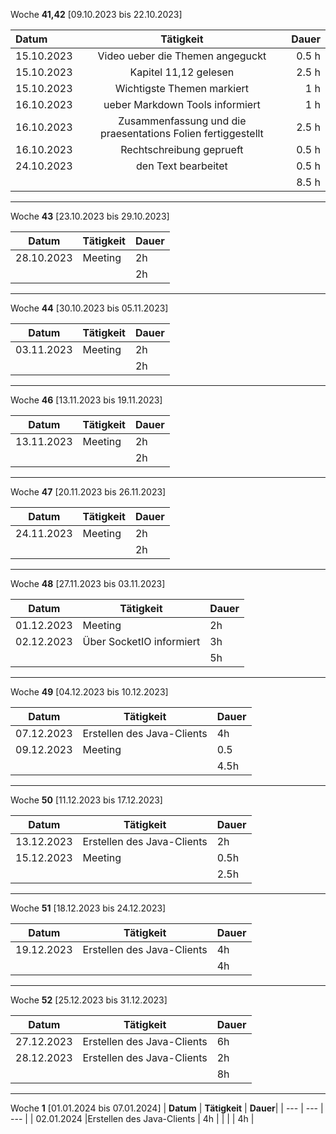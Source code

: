 Woche **41,42** [09.10.2023 bis 22.10.2023]

| **Datum**              | **Tätigkeit** | **Dauer** |
| :---------------- | :------: | ----: |
| 15.10.2023      |  Video ueber die Themen angeguckt   | 0.5 h |
| 15.10.2023          |   Kapitel 11,12 gelesen   | 2.5 h |
| 15.10.2023    |  Wichtigste Themen markiert   | 1 h |
| 16.10.2023 | ueber Markdown Tools informiert  | 1 h |
|16.10.2023 | Zusammenfassung und die praesentations Folien fertiggestellt|2.5 h|
|16.10.2023| Rechtschreibung geprueft| 0.5 h|
|24.10.2023      | den Text bearbeitet                             | 0.5 h|
|                 |                           |   8.5 h|

---

Woche **43** [23.10.2023 bis 29.10.2023]


|  **Datum**          |     **Tätigkeit**         | **Dauer**|
| ---                 | ---                       | ---      |
|  28.10.2023         |      Meeting              |   2h     |
|                     |                           |   2h     |

---

Woche **44** [30.10.2023 bis 05.11.2023]

|  **Datum**          |     **Tätigkeit**         | **Dauer**|
| ---                 | ---                       | ---      |
|  03.11.2023         |      Meeting              |   2h     |
|                     |                           |   2h     |

---


Woche **46** [13.11.2023 bis 19.11.2023]

|  **Datum**          |     **Tätigkeit**         | **Dauer**|
| ---                 | ---                       | ---      |
|  13.11.2023         |      Meeting              |   2h     |
|                     |                           |   2h     |

---


Woche **47** [20.11.2023 bis 26.11.2023]

|  **Datum**          |     **Tätigkeit**         | **Dauer**|
| ---                 | ---                       | ---      |
|  24.11.2023         |      Meeting              |   2h     |
|                     |                           |   2h     |

---

Woche **48** [27.11.2023 bis 03.11.2023]

|  **Datum**          |     **Tätigkeit**         | **Dauer**|
| ---                 | ---                       | ---      |
|  01.12.2023         |      Meeting              |   2h     |
|  02.12.2023         | Über SocketIO informiert  |   3h     |
|                     |                           |   5h     |

---


Woche **49** [04.12.2023 bis 10.12.2023]

|  **Datum**          |     **Tätigkeit**         | **Dauer**|
| ---                 | ---                       | ---      |
|  07.12.2023         |Erstellen des Java-Clients |   4h     |
|  09.12.2023         |      Meeting              |   0.5     |
|                     |                           |   4.5h     |

---


Woche **50** [11.12.2023 bis 17.12.2023]

|  **Datum**          |     **Tätigkeit**         | **Dauer**|
| ---                 | ---                       | ---      |
|  13.12.2023         | Erstellen des Java-Clients|   2h     |
|  15.12.2023         |      Meeting              |   0.5h   |
|                     |                           |   2.5h     |

---

Woche **51** [18.12.2023 bis 24.12.2023]

|  **Datum**          |     **Tätigkeit**         | **Dauer**|
| ---                 | ---                       | ---      |
|  19.12.2023         |Erstellen des Java-Clients |   4h     |
|                     |                           |   4h     |

---

Woche **52** [25.12.2023 bis 31.12.2023]

|  **Datum**          |     **Tätigkeit**         | **Dauer**|
| ---                 | ---                       | ---      |
|  27.12.2023         |Erstellen des Java-Clients |   6h     |
|  28.12.2023         |Erstellen des Java-Clients |   2h     |
|                     |                           |   8h     |

---

Woche **1** [01.01.2024 bis 07.01.2024]
|  **Datum**          |     **Tätigkeit**         | **Dauer**|
| ---                 | ---                       | ---      |
|  02.01.2024         |Erstellen des Java-Clients |   4h     |
|                     |                           |   4h     |


